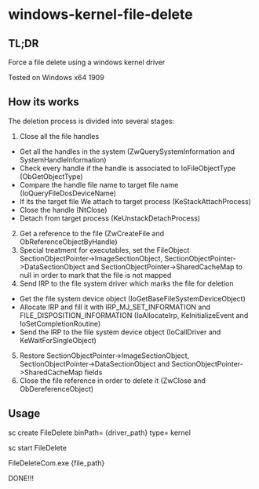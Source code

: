 # windows-kernel-file-delete

## TL;DR
Force a file delete using a windows kernel driver

Tested on Windows x64 1909

## How its works
The deletion process is divided into several stages:

1. Close all the file handles
  * Get all the handles in the system (ZwQuerySystemInformation and SystemHandleInformation)
  * Check every handle if the handle is associated to IoFileObjectType (ObGetObjectType)
  * Compare the handle file name to target file name (IoQueryFileDosDeviceName)
  * If its the target file We attach to target process (KeStackAttachProcess)
  * Close the handle (NtClose)
  * Detach from target process (KeUnstackDetachProcess)
2. Get a reference to the file (ZwCreateFile and ObReferenceObjectByHandle)
3. Special treatment for executables, set the FileObject SectionObjectPointer->ImageSectionObject, SectionObjectPointer->DataSectionObject and SectionObjectPointer->SharedCacheMap to null in order to mark that the file is not mapped
4. Send IRP to the file system driver which marks the file for deletion
  * Get the file system device object (IoGetBaseFileSystemDeviceObject)
  * Allocate IRP and fill it with IRP_MJ_SET_INFORMATION and FILE_DISPOSITION_INFORMATION (IoAllocateIrp, KeInitializeEvent and IoSetCompletionRoutine)
  * Send the IRP to the file system device object (IoCallDriver and KeWaitForSingleObject)
5. Restore SectionObjectPointer->ImageSectionObject, SectionObjectPointer->DataSectionObject and SectionObjectPointer->SharedCacheMap fields
6. Close the file reference in order to delete it (ZwClose and ObDereferenceObject)

## Usage

sc create FileDelete binPath= {driver_path} type= kernel

sc start FileDelete

FileDeleteCom.exe {file_path}

DONE!!!
